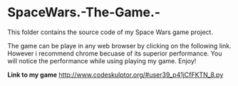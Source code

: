 # SpaceWars.-The-Game.-
This folder contains the source code of my Space Wars game project.

The game can be playe in any web browser by clicking on the following link. However i recommend chrome becuase of its superior performance. You will notice the performance while using playing my game. Enjoy!

**Link to my game**
http://www.codeskulptor.org/#user39_p41jCfFKTN_8.py
